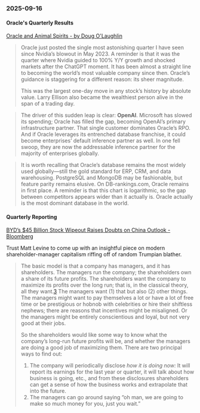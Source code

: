 ### 2025-09-16
#### Oracle's Quarterly Results
[Oracle and Animal Spirits - by Doug O'Laughlin](https://www.fabricatedknowledge.com/p/oracle-and-animal-spirits?hide_intro_popup=true)

> Oracle just posted the single most astonishing quarter I have seen since Nvidia’s blowout in May 2023. A reminder is that it was the quarter where Nvidia guided to 100% Y/Y growth and shocked markets after the ChatGPT moment. It has been almost a straight line to becoming the world’s most valuable company since then. Oracle’s guidance is staggering for a different reason: its sheer magnitude.
>
> This was the largest one-day move in any stock’s history by absolute value. Larry Ellison also became the wealthiest person alive in the span of a trading day.

> The driver of this sudden leap is clear: **OpenAI**. Microsoft has slowed its spending; Oracle has filled the gap, becoming OpenAI’s primary infrastructure partner. That single customer dominates Oracle’s RPO. And if Oracle leverages its entrenched database franchise, it could become enterprises’ default inference partner as well. In one fell swoop, they are now the addressable inference partner for the majority of enterprises globally.

> It is worth recalling that Oracle’s database remains the most widely used globally—still the gold standard for ERP, CRM, and data warehousing. PostgreSQL and MongoDB may be fashionable, but feature parity remains elusive. On DB-rankings.com, Oracle remains in first place. A reminder is that this chart is logarithmic, so the gap between competitors appears wider than it actually is. Oracle actually is the most dominant database in the world.

#### Quarterly Reporting
[BYD’s $45 Billion Stock Wipeout Raises Doubts on China Outlook - Bloomberg](https://www.bloomberg.com/news/articles/2025-09-14/byd-s-45-billion-stock-wipeout-raises-doubts-on-china-outlook?sref=6rqLu4ZS)

Trust Matt Levine to come up with an insightful piece on modern shareholder-manager capitalism riffing off of random Trumpian blather.

> The basic model is that a company has managers, and it has shareholders. The managers run the company; the shareholders own a share of its future profits. The shareholders want the company to maximize its profits over the long run; that is, in the classical theory, all they want.[3](https://www.bloomberg.com/news/articles/2025-09-14/byd-s-45-billion-stock-wipeout-raises-doubts-on-china-outlook?sref=6rqLu4ZS#footer-ref-footnote-3) The managers want (1) that but also (2) other things. The managers might want to pay themselves a lot or have a lot of free time or be prestigious or hobnob with celebrities or hire their shiftless nephews; there are reasons that incentives might be misaligned. Or the managers might be entirely conscientious and loyal, but not very good at their jobs.
> 
> So the shareholders would like some way to know what the company’s long-run future profits will be, and whether the managers are doing a good job of maximizing them. There are two principal ways to find out:
> 
> 1. The company will periodically disclose _how it is doing now:_ It will report its earnings for the last year or quarter, it will talk about how business is going, etc., and from these disclosures shareholders can get a sense of how the business works and extrapolate that into the future.
> 2. The managers can go around saying “oh man, we are going to make so much money for you, just you wait.”